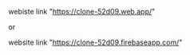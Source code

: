 webiste link "https://clone-52d09.web.app/"

or


website link "https://clone-52d09.firebaseapp.com/"
